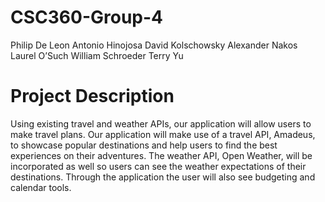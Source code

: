 # CSC360-Group-4
Philip De Leon
Antonio Hinojosa
David Kolschowsky
Alexander Nakos
Laurel O’Such
William Schroeder
Terry Yu

# Project Description
Using existing travel and weather APIs, our application will allow users to make travel plans. Our application will make use of a travel API, Amadeus, to showcase popular destinations and help users to find the best experiences on their adventures. The weather API, Open Weather, will be incorporated as well so users can see the weather expectations of their destinations. Through the application the user will also see budgeting and calendar tools.